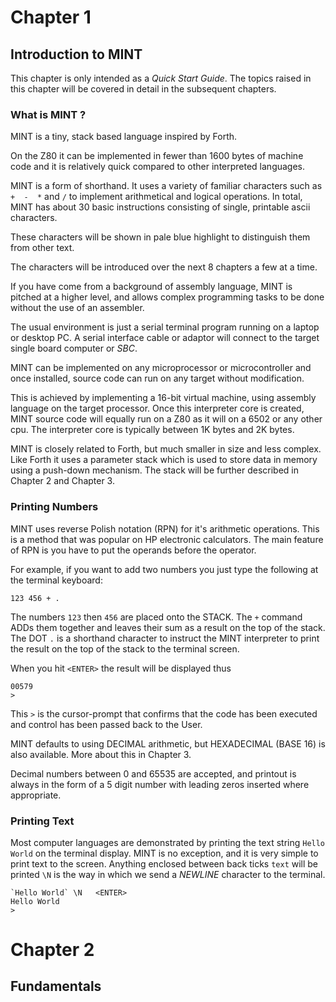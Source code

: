 # Chapter 1

## Introduction to MINT

This chapter is only intended as a _Quick Start Guide_. The topics raised in this chapter will be covered in detail in the subsequent chapters.

### What is MINT ?

MINT is a tiny, stack based language inspired by Forth. 

On the Z80 it can be implemented in fewer than 1600 bytes of machine code and it is relatively quick compared to other interpreted languages.

MINT is a form of shorthand. It uses a variety of familiar characters such as `+  -  *`  and `/` to implement arithmetical and logical operations. In total, MINT has about 30 basic instructions consisting of single, printable ascii characters.

These characters will be shown in pale blue highlight to distinguish them from other text.

The characters will be introduced over the next 8 chapters a few at a time. 

If you have come from a background of assembly language, MINT is pitched at a higher level, and allows complex programming tasks to be done without the use of an assembler.

The usual environment is just a serial terminal program running on a laptop or desktop PC. A serial interface cable or adaptor will connect to the target single board computer or _SBC_.  

MINT can be implemented on any microprocessor or microcontroller and once installed, source code can run on any target without modification.

This is achieved by implementing a 16-bit virtual machine, using assembly language on the target processor. Once this interpreter core is created, MINT source code will equally run on a Z80 as it will on a 6502 or any other cpu. The interpreter core is typically between 1K bytes and 2K bytes.

MINT is closely related to Forth, but much smaller in size and less complex. Like Forth it uses a parameter stack which is used to store data in memory using a push-down mechanism.  The stack will be further described in Chapter 2 and Chapter 3.

### Printing Numbers

MINT uses reverse Polish notation (RPN) for it's arithmetic operations. This is a method that was popular on HP electronic calculators.  The main feature of RPN is you have to put the operands before the operator. 

For example, if you want to add two numbers you just type the following at the terminal keyboard:

`123 456 + .`

The numbers `123` then `456` are placed onto the STACK. The `+` command ADDs them together and leaves their sum as a result on the top of the stack. The DOT `.` is a shorthand character to instruct the MINT interpreter to print the result on the top of the stack to the terminal screen.	

When you hit `<ENTER>` the result will be displayed thus
```
00579
>  
``` 
This `>` is the cursor-prompt that confirms that the code has been executed and control has been passed back to the User.

MINT defaults to using DECIMAL arithmetic, but HEXADECIMAL (BASE 16) is also available. More about this in Chapter 3.

Decimal numbers between 0 and 65535 are accepted, and printout is always in the form of a 5 digit number with leading zeros inserted where appropriate.

### Printing Text

Most computer languages are demonstrated by printing the text string `Hello World` on the terminal display. MINT is no exception, and it is very simple to print text to the screen.  Anything enclosed between back ticks ``text`` will be printed
`\N` is the way in which we send a _NEWLINE_ character to the terminal.

```
`Hello World` \N   <ENTER>
Hello World
>
```

# Chapter 2

## Fundamentals

